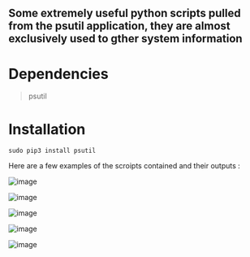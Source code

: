 ## Some extremely useful python scripts pulled from the psutil application, they are almost exclusively used to gther system information ##

# Dependencies # 
> psutil
# Installation #
```sudo pip3 install psutil```

Here are a few examples of the scroipts contained and their outputs :

![image](https://github.com/nylar357/psutil_scripts/assets/37067686/8c261b69-eb94-45a9-992c-87e1913862fc)






![image](https://github.com/nylar357/psutil_scripts/assets/37067686/e7afa485-dd90-4384-a577-e47ffb02617b)

![image](https://github.com/nylar357/psutil_scripts/assets/37067686/ef9dbda8-95d6-4de3-9c83-c8c3fa7bf212)








![image](https://github.com/nylar357/psutil_scripts/assets/37067686/b02b1cf6-90ed-45d2-a99d-04fb8fa4254c)


![image](https://github.com/nylar357/psutil_scripts/assets/37067686/e4eb5a88-bd70-4bec-a5ce-fee23dcc479f)
